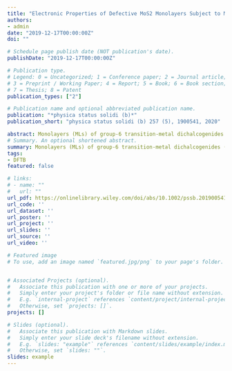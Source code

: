 ```yaml
---
title: "Electronic Properties of Defective MoS2 Monolayers Subject to Mechanical Deformations: A First‐Principles Approach"
authors:
- admin
date: "2019-12-17T00:00:00Z"
doi: ""

# Schedule page publish date (NOT publication's date).
publishDate: "2019-12-17T00:00:00Z"

# Publication type.
# Legend: 0 = Uncategorized; 1 = Conference paper; 2 = Journal article;
# 3 = Preprint / Working Paper; 4 = Report; 5 = Book; 6 = Book section;
# 7 = Thesis; 8 = Patent
publication_types: ["2"]

# Publication name and optional abbreviated publication name.
publication: "*physica status solidi (b)*"
publication_short: "physica status solidi (b) 257 (5), 1900541, 2020"

abstract: Monolayers (MLs) of group‐6 transition‐metal dichalcogenides (TMDs) are semiconducting 2D materials with direct bandgap, showing promising applications in various fields of science and technology, such as nanoelectronics and optoelectronics. These MLs can undergo strong elastic deformations, up to about 10%, without any bond breaking. Moreover, the electronic structure and transport properties, which define the performance of these TMD MLs in nanoelectronic devices, can be strongly affected by the presence of point defects, which are often present in the synthetic samples. Thus, it is important to understand both effects on the electronic properties of such MLs. Herein, the electronic structure and energetic properties of defective MoS2 MLs are investigated as subject to various strains, using density functional theory simulations. The results indicate that strain leads to strong modifications of the defect levels inside the bandgap and their orbital characteristics. Strain also splits the degenerate defect levels up to an amount of 450 meV, proposing novel applications.
# Summary. An optional shortened abstract.
summary: Monolayers (MLs) of group‐6 transition‐metal dichalcogenides (TMDs) are semiconducting 2D materials with direct bandgap, showing promising applications in various fields of science and technology, such as nanoelectronics and optoelectronics. These MLs can undergo strong elastic deformations, up to about 10%, without any bond breaking. Moreover, the electronic structure and transport properties, which define the performance of these TMD MLs in nanoelectronic devices, can be strongly affected by the presence of point defects, which are often present in the synthetic samples. Thus, it is important to understand both effects on the electronic properties of such MLs. Herein, the electronic structure and energetic properties of defective MoS2 MLs are investigated as subject to various strains, using density functional theory simulations. The results indicate that strain leads to strong modifications of the defect levels inside the bandgap and their orbital characteristics. Strain also splits the degenerate defect levels up to an amount of 450 meV, proposing novel applications.
tags:
- DFTB
featured: false

# links:
# - name: ""
#   url: ""
url_pdf: https://onlinelibrary.wiley.com/doi/abs/10.1002/pssb.201900541
url_code: ''
url_dataset: ''
url_poster: ''
url_project: ''
url_slides: ''
url_source: ''
url_video: ''

# Featured image
# To use, add an image named `featured.jpg/png` to your page's folder. 


# Associated Projects (optional).
#   Associate this publication with one or more of your projects.
#   Simply enter your project's folder or file name without extension.
#   E.g. `internal-project` references `content/project/internal-project/index.md`.
#   Otherwise, set `projects: []`.
projects: []

# Slides (optional).
#   Associate this publication with Markdown slides.
#   Simply enter your slide deck's filename without extension.
#   E.g. `slides: "example"` references `content/slides/example/index.md`.
#   Otherwise, set `slides: ""`.
slides: example
---
```



